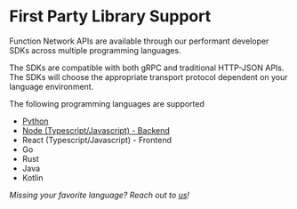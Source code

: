 # First Party Library Support

Function Network APIs are available through our performant developer SDKs across multiple programming languages.

The SDKs are compatible with both gRPC and traditional HTTP-JSON APIs. The SDKs will choose the appropriate transport protocol dependent on your language environment.

The following programming languages are supported

* [Python](python-example.md)
* [Node (Typescript/Javascript) - Backend](typescript-and-node-backend-example.md)
* React (Typescript/Javascript) - Frontend
* Go
* Rust
* Java
* Kotlin

_Missing your favorite language? Reach out to_ [_us_](mailto:contact@function.network)_!_
